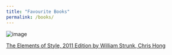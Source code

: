 ```yaml
---
title: "Favourite Books"
permalink: /books/
---
```


![image](https://shiraz-ahmad.com/assets/images/eos.jpg)

[The Elements of Style, 2011 Edition by William Strunk, Chris Hong](./assets/books/The%20Elements%20of%20Style,%202011%20Edition%20by%20William%20Strunk,%20Chris%20Hong.pdf)


